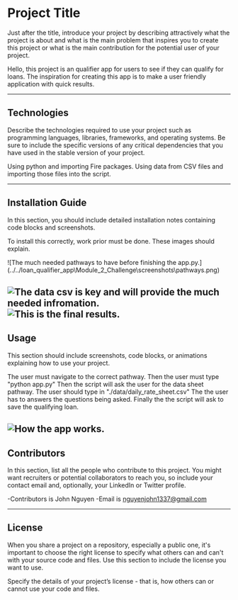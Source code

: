 # Project Title

Just after the title, introduce your project by describing attractively what the project is about and what is the main problem that inspires you to create this project or what is the main contribution for the potential user of your project.

Hello, this project is an qualifier app for users to see if they can qualify for loans. The inspiration for creating this app is to make a user friendly application with quick results.

---

## Technologies

Describe the technologies required to use your project such as programming languages, libraries, frameworks, and operating systems. Be sure to include the specific versions of any critical dependencies that you have used in the stable version of your project.

Using python and importing Fire packages. Using data from CSV files and importing those files into the script.

---

## Installation Guide

In this section, you should include detailed installation notes containing code blocks and screenshots.

To install this correctly, work prior must be done. These images should explain.

![The much needed pathways to have before finishing the app.py.] (../../loan_qualifier_app\Module_2_Challenge\screenshots\pathways.png)

![The data csv is key and will provide the much needed infromation.](../../loan_qualifier_app\Module_2_Challenge\screenshots\data.png)
![This is the final results.](../../loan_qualifier_app\Module_2_Challenge\screenshots\finish_script.png)
---

## Usage

This section should include screenshots, code blocks, or animations explaining how to use your project.

The user must navigate to the correct pathway. Then the user must type "python app.py"
Then the script will ask the user for the data sheet pathway. The user should type in "./data/daily_rate_sheet.csv"
The the user has to answers the questions being asked.
Finally the the script will ask to save the qualifying loan.

![How the app works.](../../loan_qualifier_app\Module_2_Challenge\screenshots\finish_script.png)
---

## Contributors

In this section, list all the people who contribute to this project. You might want recruiters or potential collaborators to reach you, so include your contact email and, optionally, your LinkedIn or Twitter profile.

-Contributors is John Nguyen
-Email is nguyenjohn1337@gmail.com

---

## License

When you share a project on a repository, especially a public one, it's important to choose the right license to specify what others can and can't with your source code and files. Use this section to include the license you want to use.

Specify the details of your project’s license - that is, how others can or cannot use your code and files.